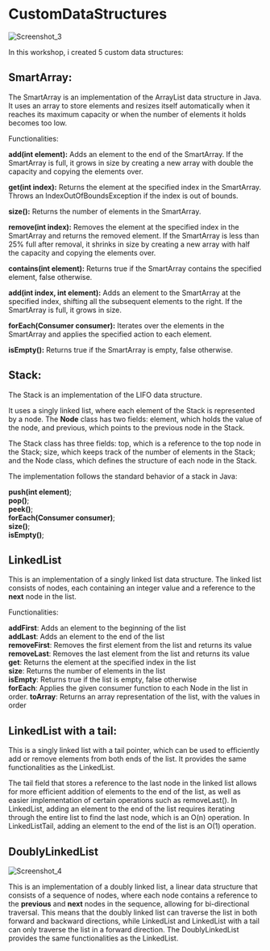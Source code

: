 # CustomDataStructures

![Screenshot_3](https://user-images.githubusercontent.com/110605865/231555457-7095aecc-5bec-464f-95db-f69dffb14436.png)


In this workshop, i created 5 custom data structures:

## SmartArray:

 The SmartArray is an implementation of the ArrayList data structure in Java. It uses an array to store elements and resizes itself automatically when it reaches its maximum capacity or when the number of elements it holds becomes too low. 

Functionalities:

**add(int element):** Adds an element to the end of the SmartArray. If the SmartArray is full, it grows in size by creating a new array with double the capacity and copying the elements over.

**get(int index):** Returns the element at the specified index in the SmartArray. Throws an IndexOutOfBoundsException if the index is out of bounds.

**size():** Returns the number of elements in the SmartArray.

**remove(int index):** Removes the element at the specified index in the SmartArray and returns the removed element. If the SmartArray is less than 25% full after removal, it shrinks in size by creating a new array with half the capacity and copying the elements over.

**contains(int element):** Returns true if the SmartArray contains the specified element, false otherwise.

**add(int index, int element):** Adds an element to the SmartArray at the specified index, shifting all the subsequent elements to the right. If the SmartArray is full, it grows in size.

**forEach(Consumer<Integer> consumer):** Iterates over the elements in the SmartArray and applies the specified action to each element.

**isEmpty():** Returns true if the SmartArray is empty, false otherwise.

## Stack:

The Stack is an implementation of the LIFO data structure.

It uses a singly linked list, where each element of the Stack is represented by a node. The **Node** class has two fields: element, which holds the value of the node, and previous, which points to the previous node in the Stack.

The Stack class has three fields: top, which is a reference to the top node in the Stack; size, which keeps track of the number of elements in the Stack; and the Node class, which defines the structure of each node in the Stack.

The implementation follows the standard behavior of a stack in Java:

**push(int element)**;  
**pop()**;  
**peek()**;  
**forEach(Consumer<Integer> consumer)**;  
**size()**;  
**isEmpty()**;  
## LinkedList

This is an implementation of a singly linked list data structure.
The linked list consists of nodes, each containing an integer value and a reference to the **next** node in the list.

Functionalities:

**addFirst**: Adds an element to the beginning of the list  
**addLast**: Adds an element to the end of the list  
**removeFirst**: Removes the first element from the list and returns its value  
**removeLast**: Removes the last element from the list and returns its value  
**get**: Returns the element at the specified index in the list  
**size**: Returns the number of elements in the list  
**isEmpty**: Returns true if the list is empty, false otherwise  
**forEach**: Applies the given consumer function to each Node in the list in order.
**toArray**: Returns an array representation of the list, with the values in order
## LinkedList with a tail:

This is a singly linked list with a tail pointer, which can be used to efficiently add or remove elements from both ends of the list. It provides the same functionalities as the LinkedList.
 
The tail field that stores a reference to the last node in the linked list allows for more efficient addition of elements to the end of the list, as well as easier implementation of certain operations such as removeLast().
In LinkedList, adding an element to the end of the list requires iterating through the entire list to find the last node, which is an O(n) operation. In LinkedListTail, adding an element to the end of the list is an O(1) operation.
## DoublyLinkedList
![Screenshot_4](https://user-images.githubusercontent.com/110605865/231569750-ab392b2f-c791-4924-8b13-19d085512953.png)

This is an implementation of a doubly linked list, a linear data structure that consists of a sequence of nodes, where each node contains a reference to the **previous** and **next** nodes in the sequence, allowing for bi-directional traversal. This means that the doubly linked list can traverse the list in both forward and backward directions, while LinkedList and LinkedList with a tail can only traverse the list in a forward direction. The DoublyLinkedList provides the same functionalities as the LinkedList.
